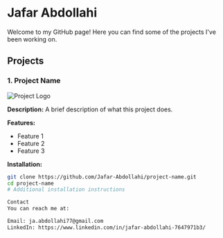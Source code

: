 # Jafar Abdollahi

Welcome to my GitHub page! Here you can find some of the projects I've been working on.

## Projects

### 1. Project Name

![Project Logo](link-to-logo.png)

**Description:** A brief description of what this project does.

**Features:**
- Feature 1
- Feature 2
- Feature 3

**Installation:**
```bash
git clone https://github.com/Jafar-Abdollahi/project-name.git
cd project-name
# Additional installation instructions

Contact
You can reach me at:

Email: ja.abdollahi77@gmail.com
LinkedIn: https://www.linkedin.com/in/jafar-abdollahi-7647971b3/
